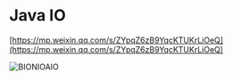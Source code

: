 # Java IO 

[https://mp.weixin.qq.com/s/ZYpqZ6zB9YqcKTUKrLiOeQ](https://mp.weixin.qq.com/s/ZYpqZ6zB9YqcKTUKrLiOeQ)


![BIONIOAIO](BIONIOAIO.md#JavaIO%20访问)
